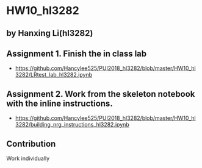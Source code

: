 # HW10_hl3282
## by Hanxing Li(hl3282)

## Assignment 1. Finish the in class lab
- https://github.com/Hancylee525/PUI2018_hl3282/blob/master/HW10_hl3282/LRtest_lab_hl3282.ipynb

## Assignment 2. Work from the skeleton notebook with the inline instructions.
- https://github.com/Hancylee525/PUI2018_hl3282/blob/master/HW10_hl3282/building_nrg_instructions_hl3282.ipynb

## Contribution 
Work individually